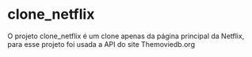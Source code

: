 # clone_netflix
 O projeto clone_netflix é um clone apenas da página principal da Netflix, para esse projeto foi usada a API do site Themoviedb.org
